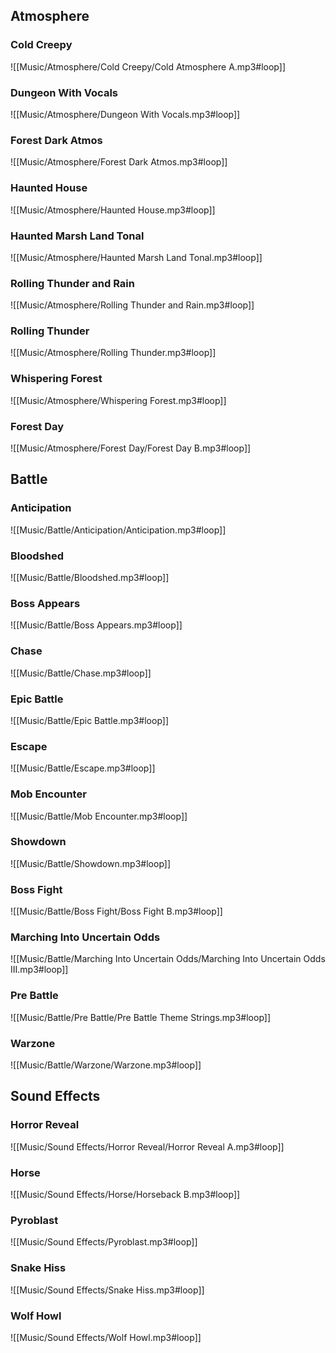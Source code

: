 ## Atmosphere
### Cold Creepy
![[Music/Atmosphere/Cold Creepy/Cold Atmosphere A.mp3#loop]]
### Dungeon With Vocals
![[Music/Atmosphere/Dungeon With Vocals.mp3#loop]]
### Forest Dark Atmos
![[Music/Atmosphere/Forest Dark Atmos.mp3#loop]]
### Haunted House
![[Music/Atmosphere/Haunted House.mp3#loop]]
### Haunted Marsh Land Tonal
![[Music/Atmosphere/Haunted Marsh Land Tonal.mp3#loop]]
### Rolling Thunder and Rain
![[Music/Atmosphere/Rolling Thunder and Rain.mp3#loop]]
### Rolling Thunder
![[Music/Atmosphere/Rolling Thunder.mp3#loop]]
### Whispering Forest
![[Music/Atmosphere/Whispering Forest.mp3#loop]]
### Forest Day
![[Music/Atmosphere/Forest Day/Forest Day B.mp3#loop]]
## Battle
### Anticipation
![[Music/Battle/Anticipation/Anticipation.mp3#loop]]
### Bloodshed
![[Music/Battle/Bloodshed.mp3#loop]]
### Boss Appears
![[Music/Battle/Boss Appears.mp3#loop]]
### Chase
![[Music/Battle/Chase.mp3#loop]]
### Epic Battle
![[Music/Battle/Epic Battle.mp3#loop]]
### Escape
![[Music/Battle/Escape.mp3#loop]]
### Mob Encounter
![[Music/Battle/Mob Encounter.mp3#loop]]
### Showdown
![[Music/Battle/Showdown.mp3#loop]]
### Boss Fight
![[Music/Battle/Boss Fight/Boss Fight B.mp3#loop]]
### Marching Into Uncertain Odds
![[Music/Battle/Marching Into Uncertain Odds/Marching Into Uncertain Odds III.mp3#loop]]
### Pre Battle
![[Music/Battle/Pre Battle/Pre Battle Theme Strings.mp3#loop]]
### Warzone
![[Music/Battle/Warzone/Warzone.mp3#loop]]
## Sound Effects
### Horror Reveal
![[Music/Sound Effects/Horror Reveal/Horror Reveal A.mp3#loop]]
### Horse
![[Music/Sound Effects/Horse/Horseback B.mp3#loop]]
### Pyroblast
![[Music/Sound Effects/Pyroblast.mp3#loop]]
### Snake Hiss
![[Music/Sound Effects/Snake Hiss.mp3#loop]]
### Wolf Howl
![[Music/Sound Effects/Wolf Howl.mp3#loop]]
